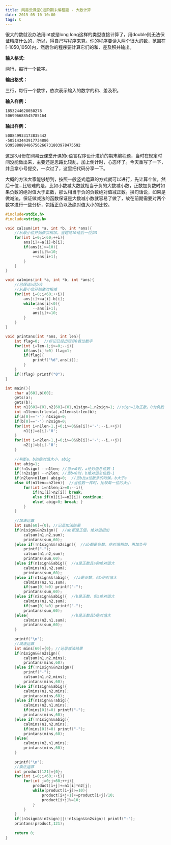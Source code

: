 ```yaml
---
title: 网易云课堂C进阶期末编程题 - 大数计算
date: 2015-05-10 10:00
tags: C
---
```


很大的数就没办法用int或是long long这样的类型直接计算了，用double则无法保证精度什么的，所以，得自己写程序来算。你的程序要读入两个很大的数，范围在[-1050,1050]内，然后你的程序要计算它们的和、差及积并输出。

**输入格式:**

两行，每行一个数字。

**输出格式：** 

三行，每行一个数字，依次表示输入的数字的和、差及积。 <!--more-->

**输入样例：**
``` bash
1853244628050278
506996688545785164
```

**输出样例：**
``` bash
508849933173835442
-505143443917734886
939588889486756266731803978475592
```

这是3月份在网易云课堂开课的c语言程序设计进阶的期末编程题，当时在规定时间没能做出来，主要还是思路比较乱，加上倒计时，心态坏了。今天重写了一下，并且拿小号提交，一次过了，这里把代码分享一下。

大概的方法大家能够想到，按照一般竖式运算的方式就可以进行，先计算个位，然后十位...比较难的是，比如小数减大数就相当于负的大数减小数，正数加负数时如果负数的绝对值大于正数，那么相当于负的负数绝对值减正数。换句话说，如果是做减法，保证做减法的函数保证是大数减小数就容易了做了，故在前期需要对两个数字进行一些分析，包括正负以及绝对值大小的比较。

``` c
#include<stdio.h>
#include<string.h>

void calsum(int *a, int *b, int *ans){
	//从最小位开始依次相加，当超过10给后一位加1
	for(int i=0;i<60;++i){
		ans[i]+=a[i]+b[i];
		if(ans[i]>=10){
			ans[i]%=10;
			++ans[i+1];
		}
	} 
}

void calmins(int *a, int *b, int *ans){
	//已保证a比b大 
	//从最小位开始依次相减
	for(int i=0;i<60;++i){
		ans[i]+=a[i]-b[i];
		while(ans[i]<0){
			--ans[i+1];
			ans[i]+=10;
		}
	} 
}

void printans(int *ans, int len){
	int flag=0;  //标记已经出现非0首位数字 
	for(int i=len-1;i>=0;--i){
		if(ans[i]!=0) flag=1;
		if(flag){
			printf("%d",ans[i]); 
		}
	}
	if(!flag) printf("0");
}

int main(){
	char a[60],b[60];
	gets(a);
	gets(b);
	int n1[60]={0},n2[60]={0},n1sign=1,n2sign=1; //sign=1为正数，0为负数 
	int n1len=strlen(a),n2len=strlen(b);
	if(a[0]=='-') n1sign=0;
	if(b[0]=='-') n2sign=0;
	for(int i=n1len-1,j=0;i>=0&&a[i]!='-';--i,++j){
		n1[j]=a[i]-'0';
	}	
	for(int i=n2len-1,j=0;i>=0&&b[i]!='-';--i,++j){
		n2[j]=b[i]-'0';
	}
	
	//判断a、b的绝对值大小，abig 
	int abig=1;
	if(!n1sign) --n1len; //当a<0时，a绝对值总位数-1 
	if(!n2sign) --n2len; //当b<0时，b绝对值总位数-1 
	if(n2len>n1len) abig=0;  //当b比a位数多的时候，b大于a
	else if(n1len==n2len){  //当位数一样时，比较每一位的大小 
		for(int i=n1len;i>=0;--i){
			if(n1[i]>n2[i]) break;
			else if(n1[i]==n2[i]) continue;
			else{ abig=0; break; }
		}
	}  
	
	//加法运算 
	int sum[60]={0}; //记录加法结果
	if(n1sign&&n2sign){  //ab都是正值，绝对值相加 
		calsum(n1,n2,sum);
		printans(sum,60);
	}else if(!n1sign&&!n2sign){  //ab都是负数，绝对值相加，再加负号 
		printf("-");
		calsum(n1,n2,sum);
		printans(sum,60);		
	}else if(n1sign&&abig){  //a是正数且a的绝对值大 
		calmins(n1,n2,sum);
		printans(sum,60);		
	}else if(n1sign&&!abig){  //a是正数，但b绝对值大 
		calmins(n2,n1,sum);
		if(sum[0]!=0) printf("-");
		printans(sum,60);		
	}else if(n2sign&&abig){  //b是正数，但a绝对值大 
		calmins(n1,n2,sum);
		if(sum[0]!=0) printf("-");
		printans(sum,60);
	}else{                   //b是正数且b绝对值大 
		calmins(n2,n1,sum);
		printans(sum,60);		
	}
	
	printf("\n"); 
	//减法运算
	int mins[60]={0}; //记录减法结果 
	if(n1sign&&!n2sign){
		calsum(n1,n2,mins);
		printans(mins,60);
	}else if(!n1sign&&n2sign){
		printf("-");
		calsum(n1,n2,mins);
		printans(mins,60);		
	}else if(n1sign&&abig){
		calmins(n1,n2,mins);
		printans(mins,60);
	}else if(n1sign&&!abig){
		calmins(n2,n1,mins);
		if(mins[0]!=0) printf("-");
		printans(mins,60);			
	}else if(!n1sign&&abig){
		calmins(n1,n2,mins);	
		if(mins[0]!=0) printf("-");
		printans(mins,60);		
	}else{
		calmins(n2,n1,mins);
		printans(mins,60);
	}
	
	printf("\n");
	//乘法运算 
	int product[121]={0};
	for(int i=0;i<60;++i){
		for(int j=0;j<60;++j){
			product[i+j]+=n1[i]*n2[j];
			while(product[i+j]>=10){
				product[i+j+1]+=product[i+j]/10;
				product[i+j]%=10;
			}
		}
	} 
	if((n1sign&&!n2sign)||(!n1sign&&n2sign)) printf("-");
	printans(product,121);	
	
	return 0;
} 
```